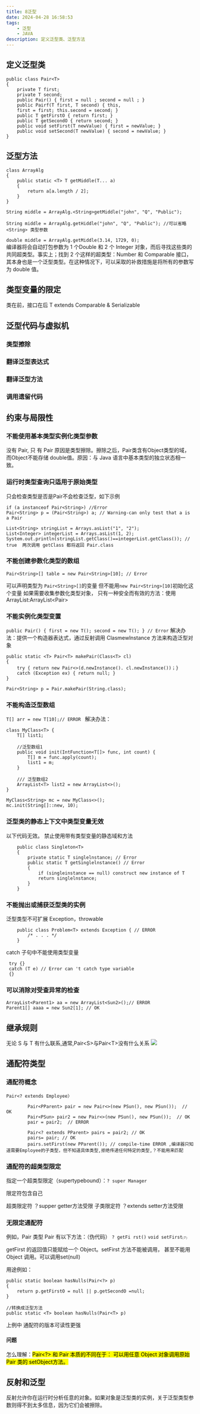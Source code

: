 ```yaml
---
title: 8泛型
date: 2024-04-28 16:58:53
tags: 
    - 泛型
    - JAVA
description: 定义泛型类、泛型方法
---
```


## 定义泛型类
```
public class Pair<T>
{
    private T first;
    private T second;
    public Pair() { first = null ; second = null ; }
    public Pairf(T first, T second) { this,
    first = first; this.second = second; }
    public T getFirstO { return first; }
    public T getSecondO { return second; }
    public void setFirst(T newValue) { first = newValue; }
    public void setSecond(T newValue) { second = newValue; }
}
```

## 泛型方法
```
class ArrayAlg
{
    public static <T> T getMiddle(T... a)
    {
        return a[a.length / 2];
    }
}

String middle = ArrayAlg.<String>getMiddle("john", "Q", "Public");

String middle = ArrayAlg.getHiddle("john", "Q", "Public"); //可以省略 <String> 类型参数
```

``` double middle = ArrayAlg.getMiddle(3.14, 1729, 0); ```  
编译器将会自动打包参数为 1 个Double 和 2 个 Integer 对象，而后寻找这些类的共同超类型。事实上；找到 2 个这样的超类型：Number 和 Comparable 接口，其本身也是一个泛型类型。在这种情况下，可以采取的补救措施是将所有的参数写为 double 值。

## 类型变量的限定
类在前，接口在后
T extends Comparable & Serializable


## 泛型代码与虚拟机

### 类型擦除

### 翻译泛型表达式

### 翻译泛型方法

### 调用遗留代码

## 约束与局限性

### 不能使用基本类型实例化类型参数
没有 Pair<double>, 只 有 Pair<Double>
原因是类型擦除。擦除之后，Pair类含有Object类型的域，而Object不能存储 double值。原因：与 Java 语言中基本类型的独立状态相一致。

### 运行时类型查询只适用于原始类型
只会检查类型是否是Pair不会检查泛型，如下示例
```
if (a instanceof Pair<String>) //Error
Pair<String> p = (Pair<String>) a; // Warning-can only test that a is a Pair
```


```
List<String> stringList = Arrays.asList("1", "2");
List<Integer> integerList = Arrays.asList(1, 2);
System.out.println(stringList.getClass()==integerList.getClass()); // true  两次调用 getClass 都将返回 Pair.class
```

### 不能创建参数化类型的数组
``` Pair<String>[] table = new Pair<String>[10]; // Error ```

可以声明类型为 ``` Pair<String>[] ```的变量 但不能用``` new Pair<String>[10] ```初始化这个变量
如果需要收集参数化类型对象， 只有一种安全而有效的方法：使用 ArrayList:ArrayList<Pair<String>>

### 不能实例化类型变置

``` public Pair() { first = new T(); second = new T(); } // Error ```
解决办法：提供一个构造器表达式，通过反射调用 Clasmewlnstance 方法来构造泛型对象
```
public static <T> Pair<T> makePair(Class<T> cl)
{
    try { return new Pair<>(d.newInstance(). cl.newInstance())；}
    catch (Exception ex) { return null; }
}

Pair<String> p = Pair.makePair(String.class);
```

### 不能构造泛型数组
```T[] arr = new T[10];// ERROR ```
解决办法：
```
class MyClass<T> {
    T[] list1;

    //泛型数组1
    public void init(IntFunction<T[]> func, int count) {
        T[] m = func.apply(count);
        list1 = m;
    }

    /// 泛型数组2
    ArrayList<T> list2 = new ArrayList<>();
}

MyClass<String> mc = new MyClass<>();
mc.init(String[]::new, 10);
```

### 泛型类的静态上下文中类型变量无效
以下代码无效。
禁止使用带有类型变量的静态域和方法
```
    public class Singleton<T>
    {
        private static T singlelnstance; // Error
        public static T getSinglelnstance() // Error
        {
            if (singleinstance == null) construct new instance of T
            return singlelnstance;
        }
    }

```
### 不能抛出或捕获泛型类的实例

泛型类型不可扩展 Exception，throwable
```
    public class Problem<T> extends Exception { // ERROR
        /* . . . */
    }
```

catch 子句中不能使用类型变量
```
 try {}
 catch (T e) // Error can 't catch type variable
 {}
```

### 可以消除对受查异常的检查

```
ArrayList<Parent1> aa = new ArrayList<Sun2>();// ERROR
Parent1[] aaaa = new Sun2[1]; // OK
```

## 继承规则


无论 S 与 T 有什么联系,通常,Pair\<S\>与Pair\<T\>没有什么关系
![](8-1.png)

## 通配符类型

### 通配符概念
```Pair<? extends Employee〉```

```
        Pair<PParent> pair = new Pair<>(new PSun(), new PSun());  // OK
        Pair<PSun> pair2 = new Pair<>(new PSun(), new PSun());  // OK
        pair = pair2;  // ERROR

        Pair<? extends PParent> pairs = pair2; // OK
        pairs= pair; // OK
        pairs.setFirst(new PParent()); // compile-time ERROR ,编译器只知道需要Employee的子类型，但不知道具体类型,拒绝传递任何特定的类型,？不能用来匹配
```

### 通配符的超类型限定
指定一个超类型限定（supertypebound）：`? super Manager`

限定符包含自己

超类限定符 ？supper  getter方法受限
子类限定符 ？extends setter方法受限
### 无限定通配符
例如，Pair<?>
类型 Pair<?> 有以下方法：（伪代码）
`? getFi rst()`
`void setFirst⑺`

getFirst 的返回值只能赋给一个 Object。setFirst 方法不能被调用， 甚至不能用 Object 调用。可以调用set(null)

用途例如：
```
public static boolean hasNulls(Pair<?> p)
{
    return p.getFirstO = null || p.getSecondO =null;
}

//转换成泛型方法
public static <T> boolean hasNulls(Pair<T> p)
```
上例中 通配符的版本可读性更强

#### 问题
怎么理解：<mark>Pair<?> 和 Pair 本质的不同在于： 可以用任意 Object 对象调用原始 Pair 类的 setObject方法。</mark>

## 反射和泛型
反射允许你在运行时分析任意的对象。如果对象是泛型类的实例，关于泛型类型参数则得不到太多信息，因为它们会被擦除。